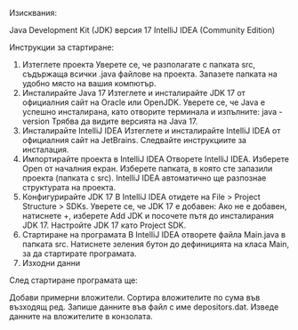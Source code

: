 Изисквания:

Java Development Kit (JDK) версия 17
IntelliJ IDEA (Community Edition)

Инструкции за стартиране:

1. Изтеглете проекта
Уверете се, че разполагате с папката src, съдържаща всички .java файлове на проекта.
Запазете папката на удобно място на вашия компютър.
2. Инсталирайте Java 17
Изтеглете и инсталирайте JDK 17 от официалния сайт на Oracle или OpenJDK.
Уверете се, че Java е успешно инсталирана, като отворите терминалa и изпълните:
java -version
Трябва да видите версията на Java 17.
3. Инсталирайте IntelliJ IDEA
Изтеглете и инсталирайте IntelliJ IDEA от официалния сайт на JetBrains.
Следвайте инструкциите за инсталация.
4. Импортирайте проекта в IntelliJ IDEA
Отворете IntelliJ IDEA.
Изберете Open от началния екран.
Изберете папката, в която сте запазили проекта (папката с src).
IntelliJ IDEA автоматично ще разпознае структурата на проекта.
5. Конфигурирайте JDK 17
В IntelliJ IDEA отидете на File > Project Structure > SDKs.
Уверете се, че JDK 17 е добавен:
Ако не е добавен, натиснете +, изберете Add JDK и посочете пътя до инсталирания JDK 17.
Настройте JDK 17 като Project SDK.
6. Стартиране на програмата
В IntelliJ IDEA отворете файла Main.java в папката src.
Натиснете зеления бутон до дефиницията на класа Main, за да стартирате програмата.
7. Изходни данни
   
След стартиране програмата ще:

Добави примерни вложители.
Сортира вложителите по сума във възходящ ред.
Запише данните във файл с име depositors.dat.
Изведе данните на вложителите в конзолата.
